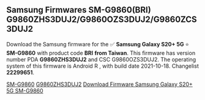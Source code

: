 <h2>Samsung Firmwares SM-G9860(BRI) G9860ZHS3DUJ2/G9860OZS3DUJ2/G9860ZCS3DUJ2</h2>
Download the Samsung firmware for the ✅ <strong>Samsung Galaxy S20+ 5G </strong> ⭐ <strong>SM-G9860</strong> with product code <strong>BRI</strong> <strong> from Taiwan</strong>. This firmware has version number PDA <strong>G9860ZHS3DUJ2</strong> and CSC G9860OZS3DUJ2. The operating system of this firmware is Android R , with build date 2021-10-18. Changelist <strong>22299651</strong>.


[SM-G9860](https://samfirm.shop/samsung/model/SM-G9860)
[G9860ZHS3DUJ2](https://samfirm.shop/samsung/pda/G9860ZHS3DUJ2)
[Download Firmware Samsung Galaxy S20+ 5G SM-G9860](https://samfirm.shop/samsung/firmware/465854)
